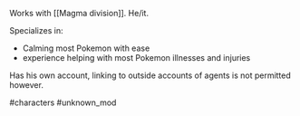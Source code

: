 Works with [[Magma division]]. He/it.

Specializes in:
- Calming most Pokemon with ease
- experience helping with most Pokemon illnesses and injuries

Has his own account, linking to outside accounts of agents is not permitted however.

#characters #unknown_mod 